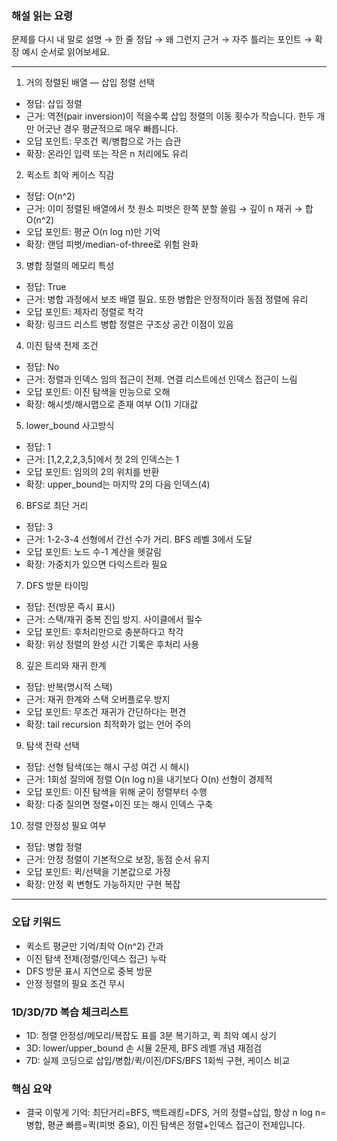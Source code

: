 ### 해설 읽는 요령

문제를 다시 내 말로 설명 → 한 줄 정답 → 왜 그런지 근거 → 자주 틀리는 포인트 → 확장 예시 순서로 읽어보세요.

---

1. 거의 정렬된 배열 — 삽입 정렬 선택

- 정답: 삽입 정렬
- 근거: 역전(pair inversion)이 적을수록 삽입 정렬의 이동 횟수가 작습니다. 한두 개만 어긋난 경우 평균적으로 매우 빠릅니다.
- 오답 포인트: 무조건 퀵/병합으로 가는 습관
- 확장: 온라인 입력 또는 작은 n 처리에도 유리

2. 퀵소트 최악 케이스 직감

- 정답: O(n^2)
- 근거: 이미 정렬된 배열에서 첫 원소 피벗은 한쪽 분할 쏠림 → 깊이 n 재귀 → 합 O(n^2)
- 오답 포인트: 평균 O(n log n)만 기억
- 확장: 랜덤 피벗/median-of-three로 위험 완화

3. 병합 정렬의 메모리 특성

- 정답: True
- 근거: 병합 과정에서 보조 배열 필요. 또한 병합은 안정적이라 동점 정렬에 유리
- 오답 포인트: 제자리 정렬로 착각
- 확장: 링크드 리스트 병합 정렬은 구조상 공간 이점이 있음

4. 이진 탐색 전제 조건

- 정답: No
- 근거: 정렬과 인덱스 임의 접근이 전제. 연결 리스트에선 인덱스 접근이 느림
- 오답 포인트: 이진 탐색을 만능으로 오해
- 확장: 해시셋/해시맵으로 존재 여부 O(1) 기대값

5. lower_bound 사고방식

- 정답: 1
- 근거: [1,2,2,2,3,5]에서 첫 2의 인덱스는 1
- 오답 포인트: 임의의 2의 위치를 반환
- 확장: upper_bound는 마지막 2의 다음 인덱스(4)

6. BFS로 최단 거리

- 정답: 3
- 근거: 1-2-3-4 선형에서 간선 수가 거리. BFS 레벨 3에서 도달
- 오답 포인트: 노드 수-1 계산을 헷갈림
- 확장: 가중치가 있으면 다익스트라 필요

7. DFS 방문 타이밍

- 정답: 전(방문 즉시 표시)
- 근거: 스택/재귀 중복 진입 방지. 사이클에서 필수
- 오답 포인트: 후처리만으로 충분하다고 착각
- 확장: 위상 정렬의 완성 시간 기록은 후처리 사용

8. 깊은 트리와 재귀 한계

- 정답: 반복(명시적 스택)
- 근거: 재귀 한계와 스택 오버플로우 방지
- 오답 포인트: 무조건 재귀가 간단하다는 편견
- 확장: tail recursion 최적화가 없는 언어 주의

9. 탐색 전략 선택

- 정답: 선형 탐색(또는 해시 구성 여건 시 해시)
- 근거: 1회성 질의에 정렬 O(n log n)을 내기보다 O(n) 선형이 경제적
- 오답 포인트: 이진 탐색을 위해 굳이 정렬부터 수행
- 확장: 다중 질의면 정렬+이진 또는 해시 인덱스 구축

10. 정렬 안정성 필요 여부

- 정답: 병합 정렬
- 근거: 안정 정렬이 기본적으로 보장, 동점 순서 유지
- 오답 포인트: 퀵/선택을 기본값으로 가정
- 확장: 안정 퀵 변형도 가능하지만 구현 복잡

---

### 오답 키워드

- 퀵소트 평균만 기억/최악 O(n^2) 간과
- 이진 탐색 전제(정렬/인덱스 접근) 누락
- DFS 방문 표시 지연으로 중복 방문
- 안정 정렬의 필요 조건 무시

### 1D/3D/7D 복습 체크리스트

- 1D: 정렬 안정성/메모리/복잡도 표를 3분 복기하고, 퀵 최악 예시 상기
- 3D: lower/upper_bound 손 시뮬 2문제, BFS 레벨 개념 재점검
- 7D: 실제 코딩으로 삽입/병합/퀵/이진/DFS/BFS 1회씩 구현, 케이스 비교

### 핵심 요약

- 결국 이렇게 기억: 최단거리=BFS, 백트래킹=DFS, 거의 정렬=삽입, 항상 n log n=병합, 평균 빠름=퀵(피벗 중요), 이진 탐색은 정렬+인덱스 접근이 전제입니다.
